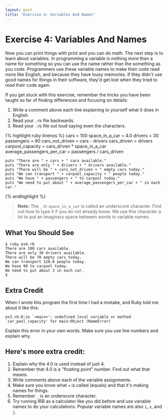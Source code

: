 ```yaml
---
layout: post
title: "Exercise 4: Variables And Names"
---
```

# Exercise 4: Variables And Names
Now you can print things with print and you can do math. The next step is to learn about variables. In programming a variable is nothing more than a name for something so you can use the name rather than the something as you code. Programmers use these variable names to make their code read more like English, and because they have lousy memories. If they didn't use good names for things in their software, they'd get lost when they tried to read their code again.

If you get stuck with this exercise, remember the tricks you have been taught so far of finding differences and focusing on details:

1. Write a comment above each line explaining to yourself what it does in English.
2. Read your `.rb` file backwards.
3. Read your `.rb` file out loud saying even the characters.

{% highlight ruby linenos %}
    cars = 100
    space_in_a_car = 4.0
    drivers = 30
    passengers = 90
    cars_not_driven = cars - drivers
    cars_driven = drivers
    carpool_capacity = cars_driven * space_in_a_car
    average_passengers_per_car = passengers / cars_driven
    
    puts "There are " + cars + " cars available."
    puts "There are only " + drivers + " drivers available."
    puts "There will be " + cars_not_driven + " empty cars today."
    puts "We can transport " + carpool_capacity + " people today."
    puts "We have " + passengers + " to carpool today."
    puts "We need to put about " + average_passengers_per_car + " in each car."
{% endhighlight %}

> **Note:** The `_` in `space_in_a_car` is called an underscore character. Find out how to type it if you do not already know. We use this character a lot to put an imaginary space between words in variable names.

## What You Should See

    $ ruby ex4.rb
    There are 100 cars available.
    There are only 30 drivers available.
    There will be 70 empty cars today.
    We can transport 120.0 people today.
    We have 90 to carpool today.
    We need to put about 3 in each car.
    $

## Extra Credit
When I wrote this program the first time I had a mistake, and Ruby told me about it like this:

    ex3.rb:8:in `<main>': undefined local variable or method `car_pool_capacity' for main:Object (NameError)

Explain this error in your own words. Make sure you use line numbers and explain why.

## Here's more extra credit:

1. Explain why the 4.0 is used instead of just 4.
2. Remember that 4.0 is a "floating point" number. Find out what that means.
3. Write comments above each of the variable assignments.
4. Make sure you know what `=` is called (equals) and that it's making names for things.
5. Remember `_` is an underscore character.
6. Try running IRB as a calculator like you did before and use variable names to do your calculations. Popular variable names are also `i`, `x`, and `j`.
